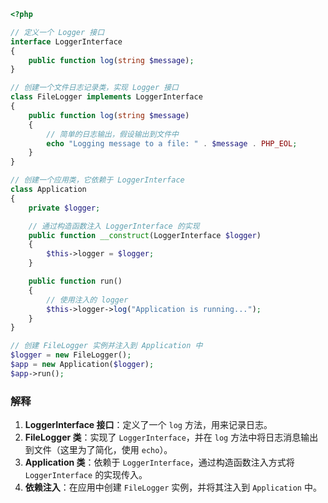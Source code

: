 ```php
<?php

// 定义一个 Logger 接口
interface LoggerInterface
{
    public function log(string $message);
}

// 创建一个文件日志记录类，实现 Logger 接口
class FileLogger implements LoggerInterface
{
    public function log(string $message)
    {
        // 简单的日志输出，假设输出到文件中
        echo "Logging message to a file: " . $message . PHP_EOL;
    }
}

// 创建一个应用类，它依赖于 LoggerInterface
class Application
{
    private $logger;

    // 通过构造函数注入 LoggerInterface 的实现
    public function __construct(LoggerInterface $logger)
    {
        $this->logger = $logger;
    }

    public function run()
    {
        // 使用注入的 logger
        $this->logger->log("Application is running...");
    }
}

// 创建 FileLogger 实例并注入到 Application 中
$logger = new FileLogger();
$app = new Application($logger);
$app->run();

```

### 解释

1. **LoggerInterface 接口**：定义了一个 `log` 方法，用来记录日志。
2. **FileLogger 类**：实现了 `LoggerInterface`，并在 `log` 方法中将日志消息输出到文件（这里为了简化，使用 `echo`）。
3. **Application 类**：依赖于 `LoggerInterface`，通过构造函数注入方式将 `LoggerInterface` 的实现传入。
4. **依赖注入**：在应用中创建 `FileLogger` 实例，并将其注入到 `Application` 中。
